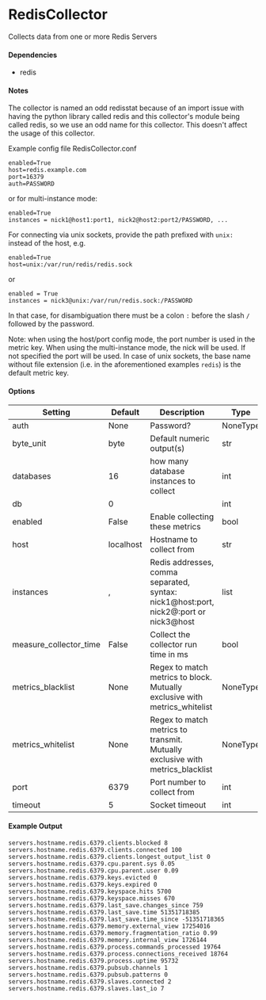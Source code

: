 <!--This file was generated from the python source
Please edit the source to make changes
-->
RedisCollector
=====

Collects data from one or more Redis Servers

#### Dependencies

 * redis

#### Notes

The collector is named an odd redisstat because of an import issue with
having the python library called redis and this collector's module being called
redis, so we use an odd name for this collector. This doesn't affect the usage
of this collector.

Example config file RedisCollector.conf

```
enabled=True
host=redis.example.com
port=16379
auth=PASSWORD
```

or for multi-instance mode:

```
enabled=True
instances = nick1@host1:port1, nick2@host2:port2/PASSWORD, ...
```

For connecting via unix sockets, provide the path prefixed with ``unix:``
instead of the host, e.g.

```
enabled=True
host=unix:/var/run/redis/redis.sock
```

or

```
enabled = True
instances = nick3@unix:/var/run/redis.sock:/PASSWORD
```

In that case, for disambiguation there must be a colon ``:`` before the slash
``/`` followed by the password.

Note: when using the host/port config mode, the port number is used in
the metric key. When using the multi-instance mode, the nick will be used.
If not specified the port will be used. In case of unix sockets, the base name
without file extension (i.e. in the aforementioned examples ``redis``)
is the default metric key.



#### Options

Setting | Default | Description | Type
--------|---------|-------------|-----
auth | None | Password? | NoneType
byte_unit | byte | Default numeric output(s) | str
databases | 16 | how many database instances to collect | int
db | 0 |  | int
enabled | False | Enable collecting these metrics | bool
host | localhost | Hostname to collect from | str
instances | , | Redis addresses, comma separated, syntax: nick1@host:port, nick2@:port or nick3@host | list
measure_collector_time | False | Collect the collector run time in ms | bool
metrics_blacklist | None | Regex to match metrics to block. Mutually exclusive with metrics_whitelist | NoneType
metrics_whitelist | None | Regex to match metrics to transmit. Mutually exclusive with metrics_blacklist | NoneType
port | 6379 | Port number to collect from | int
timeout | 5 | Socket timeout | int

#### Example Output

```
servers.hostname.redis.6379.clients.blocked 8
servers.hostname.redis.6379.clients.connected 100
servers.hostname.redis.6379.clients.longest_output_list 0
servers.hostname.redis.6379.cpu.parent.sys 0.05
servers.hostname.redis.6379.cpu.parent.user 0.09
servers.hostname.redis.6379.keys.evicted 0
servers.hostname.redis.6379.keys.expired 0
servers.hostname.redis.6379.keyspace.hits 5700
servers.hostname.redis.6379.keyspace.misses 670
servers.hostname.redis.6379.last_save.changes_since 759
servers.hostname.redis.6379.last_save.time 51351718385
servers.hostname.redis.6379.last_save.time_since -51351718365
servers.hostname.redis.6379.memory.external_view 17254016
servers.hostname.redis.6379.memory.fragmentation_ratio 0.99
servers.hostname.redis.6379.memory.internal_view 1726144
servers.hostname.redis.6379.process.commands_processed 19764
servers.hostname.redis.6379.process.connections_received 18764
servers.hostname.redis.6379.process.uptime 95732
servers.hostname.redis.6379.pubsub.channels 1
servers.hostname.redis.6379.pubsub.patterns 0
servers.hostname.redis.6379.slaves.connected 2
servers.hostname.redis.6379.slaves.last_io 7
```


